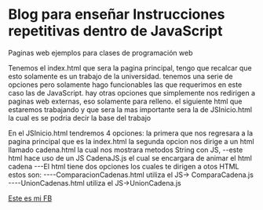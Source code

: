 # Blog para enseñar Instrucciones repetitivas dentro de JavaScript
Paginas web ejemplos para clases de programación web

Tenemos el index.html que sera la pagina principal, tengo que recalcar que esto solamente es un trabajo de la universidad.
tenemos una serie de opciones pero solamente hago funcionables las que requerimos en este caso las de JavaScript.
hay otras opciones que simplemente nos redirigen a paginas web externas, eso solamente para relleno.
el siguiente html que estaremos trabajando y que sera la mas importante sera la de JSInicio.html la cual es se podria decir la base del trabajo

En el JSInicio.html tendremos 4 opciones:
la primera que nos regresara a la pagina principal que es la index.html
la segunda opcion nos dirige a un html llamado cadena.html la cual nos mostrara metodos String con JS, 
--este html hace uso de un JS CadenaJS.js el cual se encargara de animar el html cadena
---El html tiene dos opciones los cuales te dirigen a otos HTML estos son:
----ComparacionCadenas.html utiliza el JS-> ComparaCadena.js
----UnionCadenas.html utiliza el JS->UnionCadena.js



[Este es mi FB](https://www.facebook.com/CarlosUlisesOcampoS)

